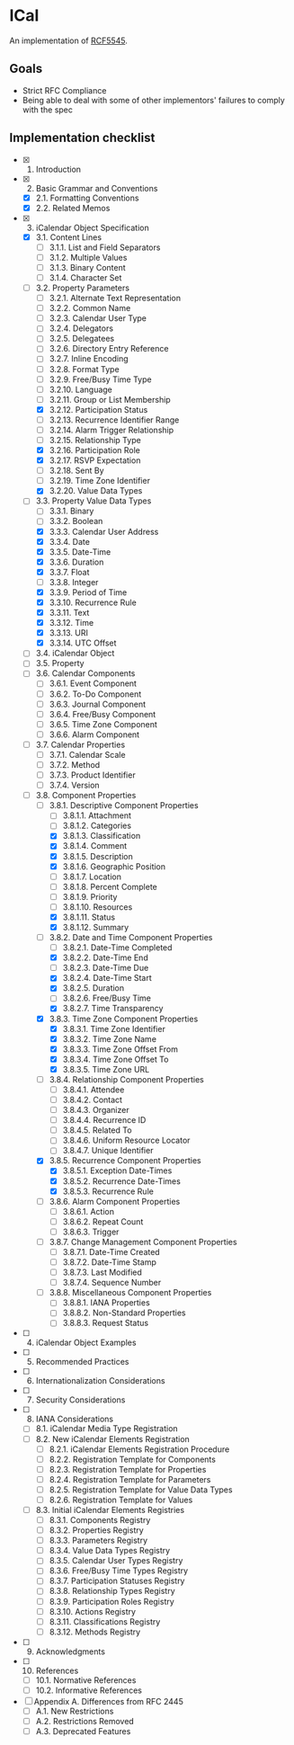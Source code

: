 # ICal

An implementation of [RCF5545](https://tools.ietf.org/html/rfc5545).

## Goals

* Strict RFC Compliance
* Being able to deal with some of other implementors' failures to comply with the spec

## Implementation checklist

   - [x] 1.  Introduction
   - [x] 2.  Basic Grammar and Conventions
     - [x] 2.1.  Formatting Conventions
     - [x] 2.2.  Related Memos
   - [x] 3.  iCalendar Object Specification
     - [x] 3.1.  Content Lines
       - [ ] 3.1.1.  List and Field Separators
       - [ ] 3.1.2.  Multiple Values
       - [ ] 3.1.3.  Binary Content
       - [ ] 3.1.4.  Character Set
     - [ ] 3.2.  Property Parameters
       - [ ] 3.2.1.  Alternate Text Representation
       - [ ] 3.2.2.  Common Name
       - [ ] 3.2.3.  Calendar User Type
       - [ ] 3.2.4.  Delegators
       - [ ] 3.2.5.  Delegatees
       - [ ] 3.2.6.  Directory Entry Reference
       - [ ] 3.2.7.  Inline Encoding
       - [ ] 3.2.8.  Format Type
       - [ ] 3.2.9.  Free/Busy Time Type
       - [ ] 3.2.10. Language
       - [ ] 3.2.11. Group or List Membership
       - [X] 3.2.12. Participation Status
       - [ ] 3.2.13. Recurrence Identifier Range
       - [ ] 3.2.14. Alarm Trigger Relationship
       - [ ] 3.2.15. Relationship Type
       - [X] 3.2.16. Participation Role
       - [X] 3.2.17. RSVP Expectation
       - [ ] 3.2.18. Sent By
       - [ ] 3.2.19. Time Zone Identifier
       - [X] 3.2.20. Value Data Types
     - [ ] 3.3.  Property Value Data Types
       - [ ] 3.3.1.  Binary
       - [ ] 3.3.2.  Boolean
       - [X] 3.3.3.  Calendar User Address
       - [X] 3.3.4.  Date
       - [X] 3.3.5.  Date-Time
       - [X] 3.3.6.  Duration
       - [X] 3.3.7.  Float
       - [ ] 3.3.8.  Integer
       - [X] 3.3.9.  Period of Time
       - [X] 3.3.10. Recurrence Rule
       - [X] 3.3.11. Text
       - [X] 3.3.12. Time
       - [X] 3.3.13. URI
       - [X] 3.3.14. UTC Offset
     - [ ] 3.4.  iCalendar Object
     - [ ] 3.5.  Property
     - [ ] 3.6.  Calendar Components
       - [ ] 3.6.1.  Event Component
       - [ ] 3.6.2.  To-Do Component
       - [ ] 3.6.3.  Journal Component
       - [ ] 3.6.4.  Free/Busy Component
       - [ ] 3.6.5.  Time Zone Component
       - [ ] 3.6.6.  Alarm Component
     - [ ] 3.7.  Calendar Properties
       - [ ] 3.7.1.  Calendar Scale
       - [ ] 3.7.2.  Method
       - [ ] 3.7.3.  Product Identifier
       - [ ] 3.7.4.  Version
     - [ ] 3.8.  Component Properties
       - [ ] 3.8.1.  Descriptive Component Properties
         - [ ] 3.8.1.1.  Attachment
         - [ ] 3.8.1.2.  Categories
         - [X] 3.8.1.3.  Classification
         - [X] 3.8.1.4.  Comment
         - [X] 3.8.1.5.  Description
         - [X] 3.8.1.6.  Geographic Position
         - [ ] 3.8.1.7.  Location
         - [ ] 3.8.1.8.  Percent Complete
         - [ ] 3.8.1.9.  Priority
         - [ ] 3.8.1.10. Resources
         - [X] 3.8.1.11. Status
         - [X] 3.8.1.12. Summary
       - [ ] 3.8.2.  Date and Time Component Properties
         - [ ] 3.8.2.1.  Date-Time Completed
         - [X] 3.8.2.2.  Date-Time End
         - [ ] 3.8.2.3.  Date-Time Due
         - [X] 3.8.2.4.  Date-Time Start
         - [X] 3.8.2.5.  Duration
         - [ ] 3.8.2.6.  Free/Busy Time
         - [X] 3.8.2.7.  Time Transparency
       - [X] 3.8.3.  Time Zone Component Properties
         - [X] 3.8.3.1.  Time Zone Identifier
         - [X] 3.8.3.2.  Time Zone Name
         - [X] 3.8.3.3.  Time Zone Offset From
         - [X] 3.8.3.4.  Time Zone Offset To
         - [X] 3.8.3.5.  Time Zone URL
       - [ ] 3.8.4.  Relationship Component Properties
         - [ ] 3.8.4.1.  Attendee
         - [ ] 3.8.4.2.  Contact
         - [ ] 3.8.4.3.  Organizer
         - [ ] 3.8.4.4.  Recurrence ID
         - [ ] 3.8.4.5.  Related To
         - [ ] 3.8.4.6.  Uniform Resource Locator
         - [ ] 3.8.4.7.  Unique Identifier
       - [X] 3.8.5.  Recurrence Component Properties
         - [X] 3.8.5.1.  Exception Date-Times
         - [X] 3.8.5.2.  Recurrence Date-Times
         - [X] 3.8.5.3.  Recurrence Rule
       - [ ] 3.8.6.  Alarm Component Properties
         - [ ] 3.8.6.1.  Action
         - [ ] 3.8.6.2.  Repeat Count
         - [ ] 3.8.6.3.  Trigger
       - [ ] 3.8.7.  Change Management Component Properties
         - [ ] 3.8.7.1.  Date-Time Created
         - [ ] 3.8.7.2.  Date-Time Stamp
         - [ ] 3.8.7.3.  Last Modified
         - [ ] 3.8.7.4.  Sequence Number
       - [ ] 3.8.8.  Miscellaneous Component Properties
         - [ ] 3.8.8.1.  IANA Properties
         - [ ] 3.8.8.2.  Non-Standard Properties
         - [ ] 3.8.8.3.  Request Status
   - [ ] 4.  iCalendar Object Examples
   - [ ] 5.  Recommended Practices
   - [ ] 6.  Internationalization Considerations
   - [ ] 7.  Security Considerations
   - [ ] 8.  IANA Considerations
     - [ ] 8.1.  iCalendar Media Type Registration
     - [ ] 8.2.  New iCalendar Elements Registration
       - [ ] 8.2.1.  iCalendar Elements Registration Procedure
       - [ ] 8.2.2.  Registration Template for Components
       - [ ] 8.2.3.  Registration Template for Properties
       - [ ] 8.2.4.  Registration Template for Parameters
       - [ ] 8.2.5.  Registration Template for Value Data Types
       - [ ] 8.2.6.  Registration Template for Values
     - [ ] 8.3.  Initial iCalendar Elements Registries
       - [ ] 8.3.1.  Components Registry
       - [ ] 8.3.2.  Properties Registry
       - [ ] 8.3.3.  Parameters Registry
       - [ ] 8.3.4.  Value Data Types Registry
       - [ ] 8.3.5.  Calendar User Types Registry
       - [ ] 8.3.6.  Free/Busy Time Types Registry
       - [ ] 8.3.7.  Participation Statuses Registry
       - [ ] 8.3.8.  Relationship Types Registry
       - [ ] 8.3.9.  Participation Roles Registry
       - [ ] 8.3.10. Actions Registry
       - [ ] 8.3.11. Classifications Registry
       - [ ] 8.3.12. Methods Registry
   - [ ] 9.  Acknowledgments
   - [ ] 10. References
     - [ ] 10.1. Normative References
     - [ ] 10.2. Informative References
   - [ ] Appendix A.  Differences from RFC 2445
     - [ ] A.1.  New Restrictions
     - [ ] A.2.  Restrictions Removed
     - [ ] A.3.  Deprecated Features

